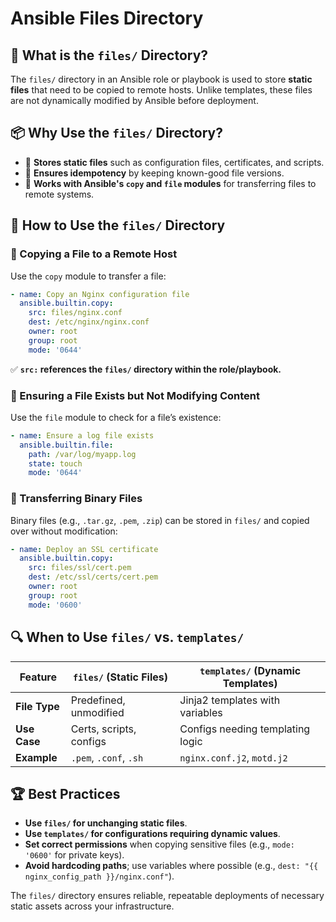 # Ansible Files Directory

## 📌 What is the `files/` Directory?
The `files/` directory in an Ansible role or playbook is used to store **static files** that need to be copied to remote hosts. Unlike templates, these files are not dynamically modified by Ansible before deployment.

## 📦 Why Use the `files/` Directory?
- 📂 **Stores static files** such as configuration files, certificates, and scripts.
- 🚀 **Ensures idempotency** by keeping known-good file versions.
- 🔄 **Works with Ansible's `copy` and `file` modules** for transferring files to remote systems.

## 📄 How to Use the `files/` Directory
### 🔹 Copying a File to a Remote Host
Use the `copy` module to transfer a file:
```yaml
- name: Copy an Nginx configuration file
  ansible.builtin.copy:
    src: files/nginx.conf
    dest: /etc/nginx/nginx.conf
    owner: root
    group: root
    mode: '0644'
```
✅ **`src:` references the `files/` directory within the role/playbook.**

### 🔹 Ensuring a File Exists but Not Modifying Content
Use the `file` module to check for a file’s existence:
```yaml
- name: Ensure a log file exists
  ansible.builtin.file:
    path: /var/log/myapp.log
    state: touch
    mode: '0644'
```

### 🔹 Transferring Binary Files
Binary files (e.g., `.tar.gz`, `.pem`, `.zip`) can be stored in `files/` and copied over without modification:
```yaml
- name: Deploy an SSL certificate
  ansible.builtin.copy:
    src: files/ssl/cert.pem
    dest: /etc/ssl/certs/cert.pem
    owner: root
    group: root
    mode: '0600'
```

## 🔍 When to Use `files/` vs. `templates/`
| Feature       | `files/` (Static Files) | `templates/` (Dynamic Templates) |
|--------------|------------------------|----------------------------------|
| **File Type** | Predefined, unmodified | Jinja2 templates with variables |
| **Use Case**  | Certs, scripts, configs | Configs needing templating logic |
| **Example**   | `.pem`, `.conf`, `.sh`  | `nginx.conf.j2`, `motd.j2` |

## 🏆 Best Practices
- **Use `files/` for unchanging static files**.
- **Use `templates/` for configurations requiring dynamic values**.
- **Set correct permissions** when copying sensitive files (e.g., `mode: '0600'` for private keys).
- **Avoid hardcoding paths**; use variables where possible (e.g., `dest: "{{ nginx_config_path }}/nginx.conf"`).

The `files/` directory ensures reliable, repeatable deployments of necessary static assets across your infrastructure.

